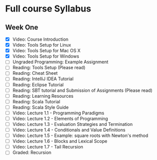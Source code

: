 # Full course Syllabus

## Week One
- [x] Video: Course Introduction
- [x] Video: Tools Setup for Linux
- [x] Video: Tools Setup for Mac OS X
- [x] Video: Tools Setup for Windows
- [ ] Ungraded Programming: Example Assignment
- [ ] Reading: Tools Setup (Please read)
- [ ] Reading: Cheat Sheet
- [ ] Reading: IntelliJ IDEA Tutorial
- [ ] Reading: Eclipse Tutorial
- [ ] Reading: SBT tutorial and Submission of Assignments (Please read)
- [ ] Reading: Learning Resources
- [ ] Reading: Scala Tutorial
- [ ] Reading: Scala Style Guide
- [ ] Video: Lecture 1.1 - Programming Paradigms
- [ ] Video: Lecture 1.2 - Elements of Programming
- [ ] Video: Lecture 1.3 - Evaluation Strategies and Termination
- [ ] Video: Lecture 1.4 - Conditionals and Value Definitions
- [ ] Video: Lecture 1.5 - Example: square roots with Newton's method
- [ ] Video: Lecture 1.6 - Blocks and Lexical Scope
- [ ] Video: Lecture 1.7 - Tail Recursion
- [ ] Graded: Recursion
